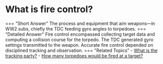 # What is fire control?

=== "Short Answer"
    The process and equipment that aim weapons—in WW2 subs, chiefly the TDC feeding gyro angles to torpedoes.
=== "Detailed Answer"
    Fire control encompassed collecting target data and computing a collision course for the torpedo. The TDC generated gyro settings
    transmitted to the weapon. Accurate fire control depended on disciplined tracking and observation.
=== "Related Topics"
    - [What is the tracking party?](../FAQs/what-is-the-tracking-party.md)
    - [How many torpedoes would be fired at a target?](../FAQs/how-many-torpedoes-would-be-fired-at-a-target.md)